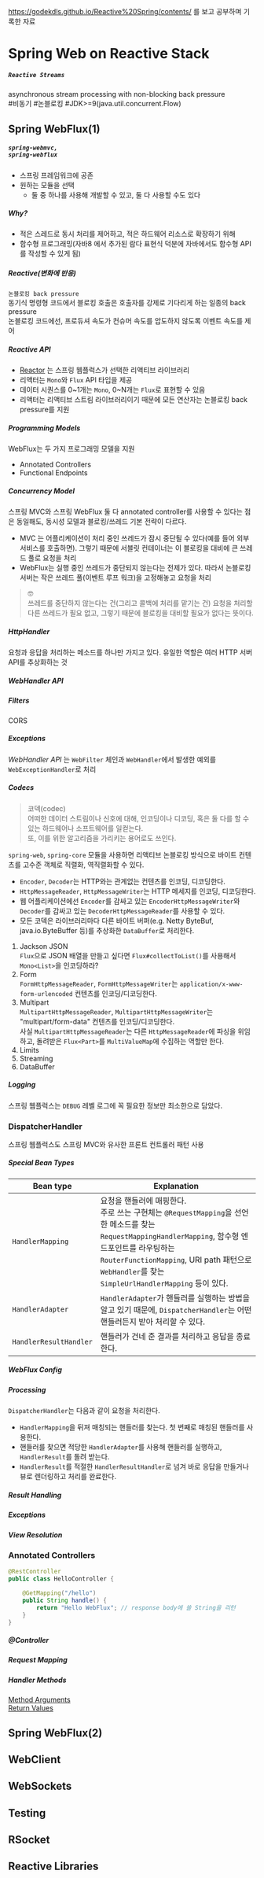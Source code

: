 https://godekdls.github.io/Reactive%20Spring/contents/ 를 보고 공부하며 기록한 자료

# Spring Web on Reactive Stack

##### <code>Reactive Streams</code>
asynchronous stream processing with non-blocking back pressure <br>
#비동기 #논블로킹 #JDK>=9(java.util.concurrent.Flow)

## Spring WebFlux(1)
##### <code>spring-webmvc, spring-webflux</code> <br>
- 스프링 프레임워크에 공존
- 원하는 모듈을 선택
  - 둘 중 하나를 사용해 개발할 수 있고, 둘 다 사용할 수도 있다

##### Why?
- 적은 스레드로 동시 처리를 제어하고, 적은 하드웨어 리소스로 확장하기 위해
- 함수형 프로그래밍(자바8 에서 추가된 람다 표현식 덕분에 자바에서도 함수형 API를 작성할 수 있게 됨)

##### Reactive(변화에 반응)
<code>논블로킹 back pressure</code> <br>
동기식 명령형 코드에서 블로킹 호출은 호출자를 강제로 기다리게 하는 일종의 back pressure <br>
논블로킹 코드에선, 프로듀셔 속도가 컨슈머 속도를 압도하지 않도록 이벤트 속도를 제어 

##### Reactive API
- [Reactor](https://github.com/reactor/reactor) 는 스프링 웹플럭스가 선택한 리액티브 라이브러리
- 리액터는 <code>Mono</code>와 <code>Flux</code> API 타입을 제공
- 데이터 시퀀스를 0&#126;1개는 <code>Mono</code>, 0&#126;N개는 <code>Flux</code>로 표현할 수 있음
- 리액터는 리액티브 스트림 라이브러리이기 때문에 모든 연산자는 논블로킹 back pressure를 지원 

##### Programming Models
WebFlux는 두 가지 프로그래밍 모델을 지원
- Annotated Controllers
- Functional Endpoints

##### Concurrency Model
스프링 MVC와 스프링 WebFlux 둘 다 annotated controller를 사용할 수 있다는 점은 동일해도, 동시성 모델과 블로킹/쓰레드 기본 전략이 다르다.
- MVC 는 어플리케이션이 처리 중인 쓰레드가 잠시 중단될 수 있다(예를 들어 외부 서비스를 호출하면). 그렇기 때문에 서블릿 컨테이너는 이 블로킹을 대비에 큰 쓰레드 풀로 요청을 처리
- WebFlux는 실행 중인 쓰레드가 중단되지 않는다는 전제가 있다. 따라서 논블로킹 서버는 작은 쓰레드 풀(이벤트 루프 워크)을 고정해놓고 요청을 처리

> 🤓 <br>
> 쓰레드를 중단하지 않는다는 건(그리고 콜백에 처리를 맡기는 건) 요청을 처리할 다른 쓰레드가 필요 없고, 그렇기 때문에 블로킹을 대비할 필요가 없다는 뜻이다.

##### HttpHandler
요청과 응답을 처리하는 메소드를 하나만 가지고 있다. 유일한 역할은 여러 HTTP 서버 API를 추상화하는 것 

##### WebHandler API

##### Filters
CORS

##### Exceptions
_WebHandler API_ 는 <code>WebFilter</code> 체인과 <code>WebHandler</code>에서 발생한 예외를 <code>WebExceptionHandler</code>로 처리

##### Codecs
> 코덱(codec) <br>
> 어떠한 데이터 스트림이나 신호에 대해, 인코딩이나 디코딩, 혹은 둘 다를 할 수 있는 하드웨어나 소프트웨어를 일컫는다. <br>
> 또, 이를 위한 알고리즘을 가리키는 용어로도 쓰인다.

<code>spring-web</code>, <code>spring-core</code> 모듈을 사용하면 리액티브 논블로킹 방식으로 바이트 컨텐츠를 고수준 객체로 직렬화, 역직렬화할 수 있다.
- <code>Encoder</code>, <code>Decoder</code>는 HTTP와는 관계없는 컨텐츠를 인코딩, 디코딩한다.
- <code>HttpMessageReader</code>, <code>HttpMessageWriter</code>는 HTTP 메세지를 인코딩, 디코딩한다.
- 웹 어플리케이션에선 <code>Encoder</code>를 감싸고 있는 <code>EncoderHttpMessageWriter</code>와 <code>Decoder</code>를 감싸고 있는 <code>DecoderHttpMessageReader</code>를 사용할 수 있다.
- 모든 코덱은 라이브러리마다 다른 바이트 버퍼(e.g. Netty ByteBuf, java.io.ByteBuffer 등)를 추상화한 <code>DataBuffer</code>로 처리한다.

1. Jackson JSON <br>
<code>Flux<String></code>으로 JSON 배열을 만들고 싶다면 <code>Flux#collectToList()</code>를 사용해서 <code>Mono<List<String>></code>을 인코딩하라?
2. Form <br>
<code>FormHttpMessageReader</code>, <code>FormHttpMessageWriter</code>는 <code>application/x-www-form-urlencoded</code> 컨텐츠를 인코딩/디코딩한다.
3. Multipart <br>
<code>MultipartHttpMessageReader</code>, <code>MultipartHttpMessageWriter</code>는 "multipart/form-data" 컨텐츠를 인코딩/디코딩한다. <br>
사실 <code>MultipartHttpMessageReader</code>는 다른 <code>HttpMessageReader</code>에 파싱을 위임하고, 돌려받은 <code>Flux&#60;Part&#62;</code>를 <code>MultiValueMap</code>에 수집하는 역할만 한다.
4. Limits
5. Streaming
6. DataBuffer

##### Logging
스프링 웹플럭스는 <code>DEBUG</code> 레벨 로그에 꼭 필요한 정보만 최소한으로 담았다.

### DispatcherHandler
스프링 웹플럭스도 스프링 MVC와 유사한 프론트 컨트롤러 패턴 사용

##### Special Bean Types
|Bean type|Explanation|
|------|---|
|<code>HandlerMapping</code>|요청을 핸들러에 매핑한다.<br>주로 쓰는 구현체는 <code>@RequestMapping</code>을 선언한 메소드를 찾는 <code>RequestMappingHandlerMapping</code>, 함수형 엔드포인트를 라우팅하는 <code>RouterFunctionMapping</code>, URI path 패턴으로 <code>WebHandler</code>를 찾는 <code>SimpleUrlHandlerMapping</code> 등이 있다.|
|<code>HandlerAdapter</code>|<code>HandlerAdapter</code>가 핸들러를 실행하는 방법을 알고 있기 때문에, <code>DispatcherHandler</code>는 어떤 핸들러든지 받아 처리할 수 있다.|
|<code>HandlerResultHandler</code>|핸들러가 건네 준 결과를 처리하고 응답을 종료한다.|

##### WebFlux Config
  
##### Processing
<code>DispatcherHandler</code>는 다음과 같이 요청을 처리한다.
- <code>HandlerMapping</code>을 뒤져 매칭되는 핸들러를 찾는다. 첫 번째로 매칭된 핸들러를 사용한다.
- 핸들러를 찾으면 적당한 <code>HandlerAdapter</code>를 사용해 핸들러를 실행하고, <code>HandlerResult</code>를 돌려 받는다.
- <code>HandlerResult</code>를 적절한 <code>HandlerResultHandler</code>로 넘겨 바로 응답을 만들거나 뷰로 렌더링하고 처리를 완료한다.

##### Result Handling

##### Exceptions

##### View Resolution
  
### Annotated Controllers
```java
@RestController
public class HelloController {

    @GetMapping("/hello")
    public String handle() {
        return "Hello WebFlux"; // response body에 쓸 String을 리턴
    }
}  
```

##### @Controller  

##### Request Mapping

##### Handler Methods
[Method Arguments](https://godekdls.github.io/Reactive%20Spring/springwebflux/#method-arguments) <br>
[Return Values](https://godekdls.github.io/Reactive%20Spring/springwebflux/#return-values)
  
  
  
  
  
  
  
## Spring WebFlux(2)

## WebClient

## WebSockets

## Testing

## RSocket

## Reactive Libraries
